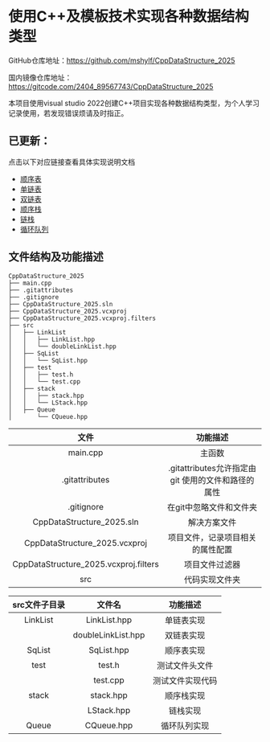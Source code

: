 ﻿# 使用C++及模板技术实现各种数据结构类型
GitHub仓库地址：https://github.com/mshylf/CppDataStructure_2025

国内镜像仓库地址：https://gitcode.com/2404_89567743/CppDataStructure_2025

本项目使用visual studio 2022创建C++项目实现各种数据结构类型，为个人学习记录使用，若发现错误烦请及时指正。

## 已更新：
点击以下对应链接查看具体实现说明文档
- [顺序表](https://blog.csdn.net/2404_89567743/article/details/145797077?fromshare=blogdetail&sharetype=blogdetail&sharerId=145797077&sharerefer=PC&sharesource=2404_89567743&sharefrom=from_link)
- [单链表](https://blog.csdn.net/2404_89567743/article/details/145796670?fromshare=blogdetail&sharetype=blogdetail&sharerId=145796670&sharerefer=PC&sharesource=2404_89567743&sharefrom=from_link)
- [双链表](https://blog.csdn.net/2404_89567743/article/details/145796901?fromshare=blogdetail&sharetype=blogdetail&sharerId=145796901&sharerefer=PC&sharesource=2404_89567743&sharefrom=from_link)
- [顺序栈](https://blog.csdn.net/2404_89567743/article/details/145797210?fromshare=blogdetail&sharetype=blogdetail&sharerId=145797210&sharerefer=PC&sharesource=2404_89567743&sharefrom=from_link)
- [链栈](https://blog.csdn.net/2404_89567743/article/details/145797150?fromshare=blogdetail&sharetype=blogdetail&sharerId=145797150&sharerefer=PC&sharesource=2404_89567743&sharefrom=from_link)
- [循环队列](https://blog.csdn.net/2404_89567743/article/details/145797356?fromshare=blogdetail&sharetype=blogdetail&sharerId=145797356&sharerefer=PC&sharesource=2404_89567743&sharefrom=from_link)

## 文件结构及功能描述

```plaintext
CppDataStructure_2025
├── main.cpp
├── .gitattributes
├── .gitignore
├── CppDataStructure_2025.sln
├── CppDataStructure_2025.vcxproj
├── CppDataStructure_2025.vcxproj.filters
├── src
│   ├── LinkList
│   │   ├── LinkList.hpp
│   │   └── doubleLinkList.hpp
│   ├── SqList
│   │   └── SqList.hpp
│   ├── test
│   │   ├── test.h
│   │   └── test.cpp
│   ├── stack
│   │   ├── stack.hpp
│   │   └── LStack.hpp
│   ├── Queue
│       └── CQueue.hpp
```

| 文件 | 功能描述 |
|:-:|:-:|
| main.cpp | 主函数 |
| .gitattributes | .gitattributes允许指定由 git 使用的文件和路径的属性 |
| .gitignore | 在git中忽略文件和文件夹 |
| CppDataStructure_2025.sln | 解决方案文件 |
| CppDataStructure_2025.vcxproj | 项目文件，记录项目相关的属性配置 |
| CppDataStructure_2025.vcxproj.filters | 项目文件过滤器 |
|src|代码实现文件夹|

|src文件子目录|文件名|功能描述|
|:-:|:-:|:-:|
|LinkList|LinkList.hpp|单链表实现|
||doubleLinkList.hpp|双链表实现|
|SqList|SqList.hpp|顺序表实现|
|test|test.h|测试文件头文件|
||test.cpp|测试文件实现代码|
|stack|stack.hpp|顺序栈实现|
||LStack.hpp|链栈实现|
|Queue|CQueue.hpp|循环队列实现|
